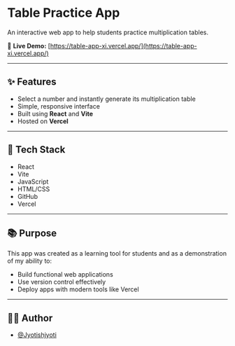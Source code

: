 # Table Practice App

An interactive web app to help students practice multiplication tables.

🔗 **Live Demo:** [https://table-app-xi.vercel.app/](https://table-app-xi.vercel.app/)

---

## ✨ Features

- Select a number and instantly generate its multiplication table
- Simple, responsive interface
- Built using **React** and **Vite**
- Hosted on **Vercel**

---

## 🚀 Tech Stack

- React
- Vite
- JavaScript
- HTML/CSS
- GitHub
- Vercel

---

## 📚 Purpose

This app was created as a learning tool for students and as a demonstration of my ability to:

- Build functional web applications
- Use version control effectively
- Deploy apps with modern tools like Vercel

---

## 👨‍💻 Author

- [@Jyotishjyoti](https://github.com/Jyotishjyoti)
